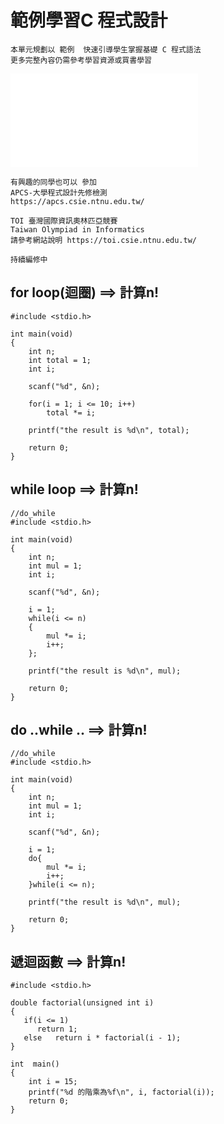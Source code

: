 # 範例學習C 程式設計
```
本單元規劃以 範例  快速引導學生掌握基礎 C 程式語法
更多完整內容仍需參考學習資源或買書學習
```

![階段式學習C程式設計 綱要](階段式學習C程式設計.md)


```
有興趣的同學也可以 參加 
APCS-大學程式設計先修檢測
https://apcs.csie.ntnu.edu.tw/

TOI 臺灣國際資訊奧林匹亞競賽
Taiwan Olympiad in Informatics
請參考網站說明 https://toi.csie.ntnu.edu.tw/
```

```
持續編修中
```
## for loop(迴圈)  ==> 計算n!
```
#include <stdio.h>

int main(void)
{
	int n;
	int total = 1;
	int i;

	scanf("%d", &n);

	for(i = 1; i <= 10; i++)
		total *= i;

	printf("the result is %d\n", total);

	return 0;
}
```
## while loop ==> 計算n!
```
//do_while
#include <stdio.h>

int main(void)
{
	int n;
	int mul = 1;
	int i;

	scanf("%d", &n);
	
	i = 1;
	while(i <= n)
	{
		mul *= i;
		i++;
	};

	printf("the result is %d\n", mul);

	return 0;
}
```
## do ..while .. ==> 計算n!
```
//do_while
#include <stdio.h>

int main(void)
{
	int n;
	int mul = 1;
	int i;

	scanf("%d", &n);
	
	i = 1;
	do{
		mul *= i;
		i++;
	}while(i <= n);

	printf("the result is %d\n", mul);

	return 0;
}
```
## 遞迴函數 ==> 計算n!
```
#include <stdio.h>
 
double factorial(unsigned int i)
{
   if(i <= 1)
      return 1;
   else   return i * factorial(i - 1);
}

int  main()
{
    int i = 15;
    printf("%d 的階乘為%f\n", i, factorial(i));
    return 0;
}
```
